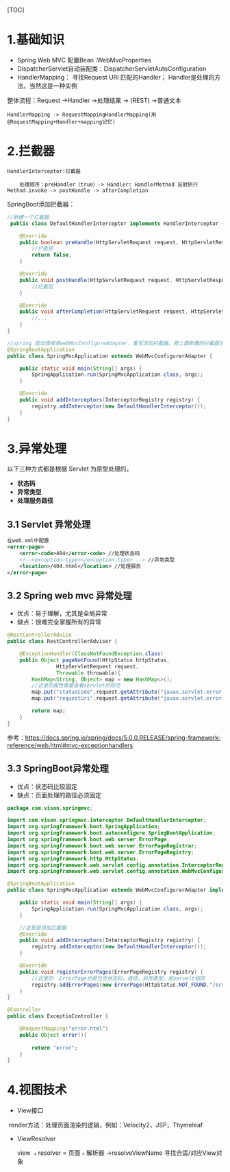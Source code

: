 [TOC]

# 1.基础知识

- Spring Web MVC 配置Bean :WebMvcProperties
- DispatcherServlet自动装配类：DispatcherServletAutoConfiguration
- HandlerMapping： 寻找Request URI 匹配的Handler； Handler是处理的方法，当然这是一种实例

整体流程：Request ->Handler ->处理结果 -> (REST) ->普通文本

```
HandlerMapping -> RequestMappingHandlerMapping(用@RequestMapping+Handler+mapping记忆)
```

# 2.拦截器

```
HandlerInterceptor:拦截器

	处理顺序：preHandler（true）-> Handler: HandlerMethod 反射执行 Method.invoke -> postHandle -> afterCompletion
```

SpringBoot添加拦截器：

```java
//新建一个拦截器
 public class DefaultHandlerInterceptor implements HandlerInterceptor {

    @Override
    public boolean preHandle(HttpServletRequest request, HttpServletResponse response, Object handler) throws Exception {
        //拦截前
        return false;
    }

    @Override
    public void postHandle(HttpServletRequest request, HttpServletResponse response, Object handler, ModelAndView modelAndView) throws Exception {
        //拦截后
    }

    @Override
    public void afterCompletion(HttpServletRequest request, HttpServletResponse response, Object handler, Exception ex) throws Exception {
        //...
    }
} 
```



```java
//spring 启动类继承webMvcConfigureAdapter，重写添加拦截器，把上面新建的拦截器添加进去
@SpringBootApplication
public class SpringMvcApplication extends WebMvcConfigurerAdapter {

    public static void main(String[] args) {
        SpringApplication.run(SpringMvcApplication.class, args);
    }

    @Override
    public void addInterceptors(InterceptorRegistry registry) {
        registry.addInterceptor(new DefaultHandlerInterceptor());
    }
}
```



# 3.异常处理

以下三种方式都是根据 Servlet 为原型处理的，

- **状态码**
- **异常类型**
- **处理服务路径**



## 3.1 Servlet 异常处理

```xml
在web.xml中配置
<error-page>
    <error-code>404</error-code> //处理状态码
    <!--<exception-type></exception-type> --> //异常类型
    <location>/404.html</location> //处理服务
</error-page>
```



## 3.2 Spring web mvc 异常处理

- 优点：易于理解，尤其是全局异常
- 缺点：很难完全掌握所有的异常

```java
@RestControllerAdvice
public class RestControllerAdviser {

    @ExceptionHandler(ClassNotFoundException.class)
    public Object pageNotFound(HttpStatus httpStatus,
                HttpServletRequest request,
                Throwable throwable){
        HashMap<String, Object> map = new HashMap<>();
        //这里的属性需要查看servlet的规范
        map.put("statusCode",request.getAttribute("javax.servlet.error.status_code"));
        map.put("requestUri",request.getAttribute("javax.servlet.error.request_uri"));

        return map;
    }
}
```

参考：<https://docs.spring.io/spring/docs/5.0.0.RELEASE/spring-framework-reference/web.html#mvc-exceptionhandlers>



## 3.3 SpringBoot异常处理

- 优点：状态码比较固定
- 缺点：页面处理的路径必须固定

```java
package com.vison.springmvc;

import com.vison.springmvc.interceptor.DefaultHandlerInterceptor;
import org.springframework.boot.SpringApplication;
import org.springframework.boot.autoconfigure.SpringBootApplication;
import org.springframework.boot.web.server.ErrorPage;
import org.springframework.boot.web.server.ErrorPageRegistrar;
import org.springframework.boot.web.server.ErrorPageRegistry;
import org.springframework.http.HttpStatus;
import org.springframework.web.servlet.config.annotation.InterceptorRegistry;
import org.springframework.web.servlet.config.annotation.WebMvcConfigurerAdapter;

@SpringBootApplication
public class SpringMvcApplication extends WebMvcConfigurerAdapter implements ErrorPageRegistrar {

    public static void main(String[] args) {
        SpringApplication.run(SpringMvcApplication.class, args);
    }

    //这里是添加拦截器
    @Override
    public void addInterceptors(InterceptorRegistry registry) {
        registry.addInterceptor(new DefaultHandlerInterceptor());
    }

    @Override
    public void registerErrorPages(ErrorPageRegistry registry) {
        //这里的  ErrorPage也是包含状态码，路径，异常类型，和servelt相同
        registry.addErrorPages(new ErrorPage(HttpStatus.NOT_FOUND,"/error.html"));
    }
}

@Controller
public class ExceptioController {

    @RequestMapping("error.html")
    public Object error(){
        
        return "error";
    }
}
```



# 4.视图技术

- View接口 

​	render方法：处理页面渲染的逻辑，例如：Velocity2，JSP，Thymeleaf

- ViewResolver

  view ﹢resolver  = 页面﹢解析器 ->resolveViewName 寻找合适/对应View对象

















